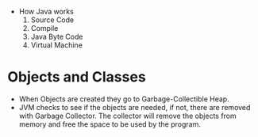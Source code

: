- How Java works
  1. Source Code
  2. Compile
  3. Java Byte Code
  4. Virtual Machine

# Objects and Classes

- When Objects are created they go to Garbage-Collectible Heap.
- JVM checks to see if the objects are needed, if not, there are removed with Garbage Collector. The collector will
  remove the objects from memory and free the space to be used by the program.

